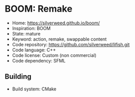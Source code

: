 # BOOM: Remake

- Home: https://silverweed.github.io/boom/
- Inspiration: BOOM
- State: mature
- Keyword: action, remake, swappable content
- Code repository: https://github.com/silverweed/lifish.git
- Code language: C++
- Code license: Custom (non commercial)
- Code dependency: SFML

## Building

- Build system: CMake
